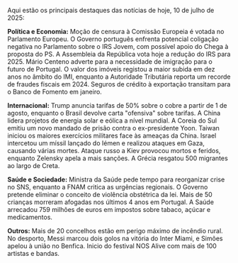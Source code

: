 Aqui estão os principais destaques das notícias de hoje, 10 de julho de 2025:

**Política e Economia:** Moção de censura à Comissão Europeia é votada no Parlamento Europeu. O Governo português enfrenta potencial coligação negativa no Parlamento sobre o IRS Jovem, com possível apoio do Chega à proposta do PS. A Assembleia da República vota hoje a redução do IRS para 2025. Mário Centeno adverte para a necessidade de imigração para o futuro de Portugal. O valor dos imóveis registou a maior subida em dez anos no âmbito do IMI, enquanto a Autoridade Tributária reporta um recorde de fraudes fiscais em 2024. Seguros de crédito à exportação transitam para o Banco de Fomento em janeiro.

**Internacional:** Trump anuncia tarifas de 50% sobre o cobre a partir de 1 de agosto, enquanto o Brasil devolve carta "ofensiva" sobre tarifas. A China lidera projetos de energia solar e eólica a nível mundial. A Coreia do Sul emitiu um novo mandado de prisão contra o ex-presidente Yoon. Taiwan iniciou os maiores exercícios militares face às ameaças da China. Israel intercetou um míssil lançado do Iémen e realizou ataques em Gaza, causando várias mortes. Ataque russo a Kiev provocou mortos e feridos, enquanto Zelensky apela a mais sanções. A Grécia resgatou 500 migrantes ao largo de Creta.

**Saúde e Sociedade:** Ministra da Saúde pede tempo para reorganizar crise no SNS, enquanto a FNAM critica as urgências regionais. O Governo pretende eliminar o conceito de violência obstétrica da lei. Mais de 50 crianças morreram afogadas nos últimos 4 anos em Portugal. A Saúde arrecadou 759 milhões de euros em impostos sobre tabaco, açúcar e medicamentos.

**Outros:** Mais de 20 concelhos estão em perigo máximo de incêndio rural. No desporto, Messi marcou dois golos na vitória do Inter Miami, e Simões apelou à união no Benfica. Inicio do festival NOS Alive com mais de 100 artistas e bandas.